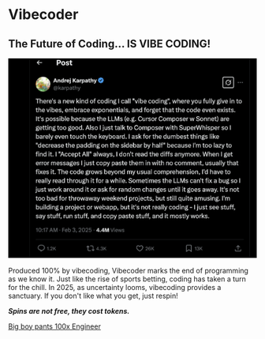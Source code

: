 # Vibecoder

## The Future of Coding... IS VIBE CODING!

![Andrej Karpathy's tweet](https://github.com/vuvuvu/vibecoder/blob/main/VibeTweet.png)

Produced 100% by vibecoding, Vibecoder marks the end of programming as we know it. Just like the rise of sports betting, coding has taken a turn for the chill. In 2025, as uncertainty looms, vibecoding provides a sanctuary. If you don't like what you get, just respin!

***Spins are not free, they cost tokens.***

[Big boy pants 100x Engineer](https://github.com/vuvuvu/vibecoder/blob/main/VibeTweet.png)

